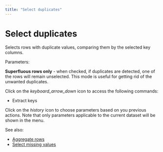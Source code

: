 ```yaml
---
title: "Select duplicates"
---
```

<!-- SUBTITLE: -->

# Select duplicates

Selects rows with duplicate values, comparing them by the selected key columns.

Parameters:

**Superfluous rows only** \- when checked, if duplicates are detected, one of the rows will remain unselected. This mode
is useful for getting rid of the unwanted duplicates.

Click on the _keyboard_arrow_down_ icon to access the following commands:

* Extract keys

Click on the _history_ icon to choose parameters based on you previous actions. Note that only parameters applicable to
the current dataset will be shown in the menu.

See also:

* [Aggregate rows](../transform/aggregate-rows.md)
* [Select missing values](select-missing-values.md)
